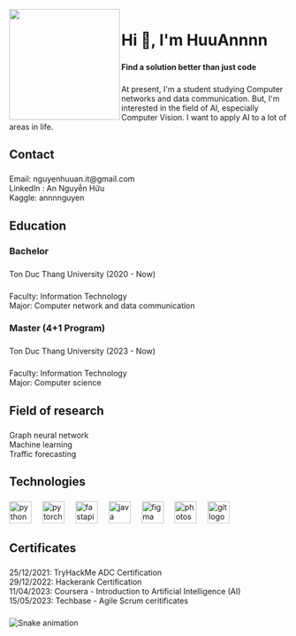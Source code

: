 <img align="left" height="200" src="https://raw.githubusercontent.com/HuuAnnnn/HuuAnnnn/main/cat_intro.gif"  />

###

<h1 align="left">Hi 👋, I'm HuuAnnnn</h1>

###

<h4 align="left">Find a solution better than just code</h4>

###

<p align="left">At present, I'm a student studying Computer networks and data communication. But, I'm interested in the field of AI, especially Computer Vision. I want to apply AI to a lot of areas in life.</p>

###

<h2 align="left">Contact</h2>

###

<p align="left">Email: nguyenhuuan.it@gmail.com<br>LinkedIn : An Nguyễn Hữu<br>Kaggle: annnnguyen</p>

###

<h2 align="left">Education</h2>

###

<h3 align="left">Bachelor</h3>

###

<p align="left">Ton Duc Thang University (2020 - Now)</p>

###

<p align="left">Faculty: Information Technology<br>Major: Computer network and data communication</p>

###

<h3 align="left">Master (4+1 Program)</h3>

###

<p align="left">Ton Duc Thang University (2023 - Now)</p>

###

<p align="left">Faculty: Information Technology<br>Major: Computer science</p>

###

<h2 align="left">Field of research</h2>

###

<p align="left">Graph neural network<br>Machine learning<br>Traffic forecasting</p>

###

<h2 align="left">Technologies</h2>

###

<div align="left">
  <img src="https://cdn.jsdelivr.net/gh/devicons/devicon/icons/python/python-original.svg" height="40" alt="python logo"  />
  <img width="12" />
  <img src="https://cdn.jsdelivr.net/gh/devicons/devicon/icons/pytorch/pytorch-original.svg" height="40" alt="pytorch logo"  />
  <img width="12" />
  <img src="https://cdn.jsdelivr.net/gh/devicons/devicon/icons/fastapi/fastapi-original.svg" height="40" alt="fastapi logo"  />
  <img width="12" />
  <img src="https://cdn.jsdelivr.net/gh/devicons/devicon/icons/java/java-original.svg" height="40" alt="java logo"  />
  <img width="12" />
  <img src="https://cdn.jsdelivr.net/gh/devicons/devicon/icons/figma/figma-original.svg" height="40" alt="figma logo"  />
  <img width="12" />
  <img src="https://cdn.jsdelivr.net/gh/devicons/devicon/icons/photoshop/photoshop-plain.svg" height="40" alt="photoshop logo"  />
  <img width="12" />
  <img src="https://cdn.jsdelivr.net/gh/devicons/devicon/icons/git/git-original.svg" height="40" alt="git logo"  />
</div>

###

<h2 align="left">Certificates</h2>

###

<p align="left">25/12/2021: TryHackMe ADC Certification<br>29/12/2022: Hackerank Certification<br>11/04/2023: Coursera - Introduction to Artificial Intelligence (AI)<br>15/05/2023: Techbase - Agile Scrum ceritificates</p>

###

<img src="https://raw.githubusercontent.com/HuuAnnnn/HuuAnnnn/output/snake.svg" alt="Snake animation" />

###

